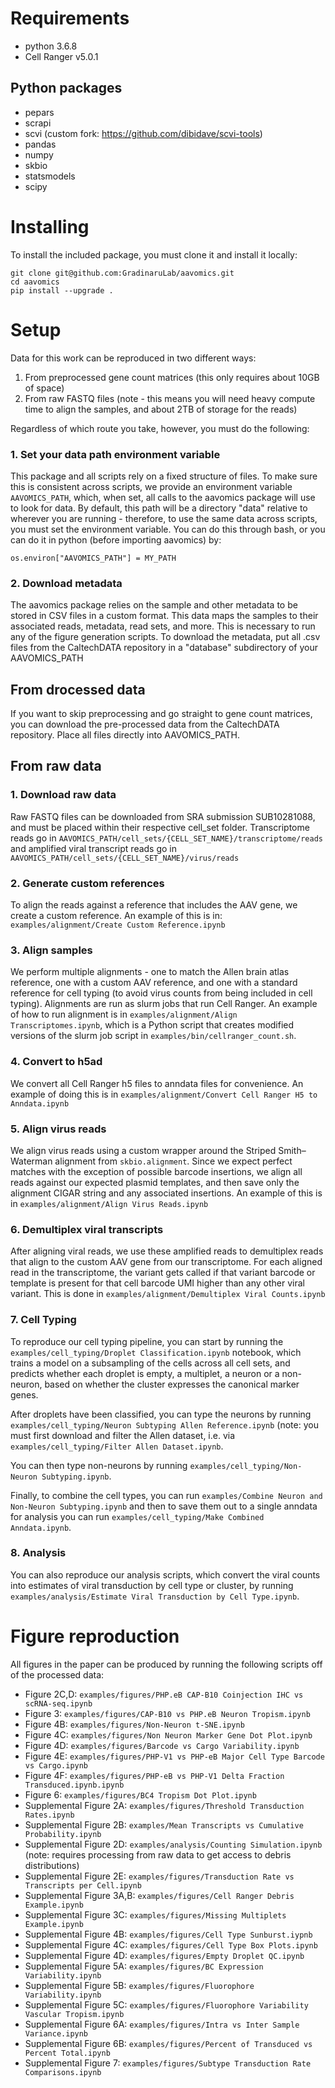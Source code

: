 


# Requirements

- python 3.6.8
- Cell Ranger v5.0.1

## Python packages
- pepars 
- scrapi
- scvi (custom fork: https://github.com/dibidave/scvi-tools)
- pandas
- numpy
- skbio
- statsmodels
- scipy

# Installing

To install the included package, you must clone it and install it locally:
```
git clone git@github.com:GradinaruLab/aavomics.git
cd aavomics
pip install --upgrade .
```

# Setup

Data for this work can be reproduced in two different ways:

1. From preprocessed gene count matrices (this only requires about 10GB of space)
2. From raw FASTQ files (note - this means you will need heavy compute time to align the samples, and about 2TB of storage for the reads)

Regardless of which route you take, however, you must do the following:

### 1. Set your data path environment variable

This package and all scripts rely on a fixed structure of files. To make sure this is consistent across scripts, we provide an environment variable ```AAVOMICS_PATH```, which, when set, all calls to the aavomics package will use to look for data. By default, this path will be a directory "data" relative to wherever you are running - therefore, to use the same data across scripts, you must set the environment variable. You can do this through bash, or you can do it in python (before importing aavomics) by:
```
os.environ["AAVOMICS_PATH"] = MY_PATH
```
### 2. Download metadata

The aavomics package relies on the sample and other metadata to be stored in CSV files in a custom format. This data maps the samples to their associated reads, metadata, read sets, and more. This is necessary to run any of the figure generation scripts. To download the metadata, put all .csv files from the CaltechDATA repository in a "database" subdirectory of your AAVOMICS_PATH

## From drocessed data

If you want to skip preprocessing and go straight to gene count matrices, you can download the pre-processed data from the CaltechDATA repository. Place all files directly into AAVOMICS_PATH.

## From raw data

### 1. Download raw data

Raw FASTQ files can be downloaded from SRA submission SUB10281088, and must be placed within their respective cell_set folder. Transcriptome reads go in ```AAVOMICS_PATH/cell_sets/{CELL_SET_NAME}/transcriptome/reads``` and amplified viral transcript reads go in ```AAVOMICS_PATH/cell_sets/{CELL_SET_NAME}/virus/reads```

### 2. Generate custom references

To align the reads against a reference that includes the AAV gene, we create a custom reference. An example of this is in: ```examples/alignment/Create Custom Reference.ipynb```

### 3. Align samples

We perform multiple alignments - one to match the Allen brain atlas reference, one with a custom AAV reference, and one with a standard reference for cell typing (to avoid virus counts from being included in cell typing). Alignments are run as slurm jobs that run Cell Ranger. An example of how to run alignment is in ```examples/alignment/Align Transcriptomes.ipynb```, which is a Python script that creates modified versions of the slurm job script in ```examples/bin/cellranger_count.sh```.

### 4. Convert to h5ad

We convert all Cell Ranger h5 files to anndata files for convenience. An example of doing this is in ```examples/alignment/Convert Cell Ranger H5 to Anndata.ipynb```

### 5. Align virus reads

We align virus reads using a custom wrapper around the Striped Smith–Waterman alignment from ```skbio.alignment```. Since we expect perfect matches with the exception of possible barcode insertions, we align all reads against our expected plasmid templates, and then save only the alignment CIGAR string and any associated insertions. An example of this is in ```examples/alignment/Align Virus Reads.ipynb```

### 6. Demultiplex viral transcripts

After aligning viral reads, we use these amplified reads to demultiplex reads that align to the custom AAV gene from our transcriptome. For each aligned read in the transcriptome, the variant gets called if that variant barcode or template is present for that cell barcode UMI higher than any other viral variant. This is done in ```examples/alignment/Demultiplex Viral Counts.ipynb```

### 7. Cell Typing

To reproduce our cell typing pipeline, you can start by running the ```examples/cell_typing/Droplet Classification.ipynb``` notebook, which trains a model on a subsampling of the cells across all cell sets, and predicts whether each droplet is empty, a multiplet, a neuron or a non-neuron, based on whether the cluster expresses the canonical marker genes.

After droplets have been classified, you can type the neurons by running ```examples/cell_typing/Neuron Subtyping Allen Reference.ipynb``` (note: you must first download and filter the Allen dataset, i.e. via ```examples/cell_typing/Filter Allen Dataset.ipynb```.

You can then type non-neurons by running ```examples/cell_typing/Non-Neuron Subtyping.ipynb```.

Finally, to combine the cell types, you can run ```examples/Combine Neuron and Non-Neuron Subtyping.ipynb``` and then to save them out to a single anndata for analysis you can run ```examples/cell_typing/Make Combined Anndata.ipynb```.

### 8. Analysis

You can also reproduce our analysis scripts, which convert the viral counts into estimates of viral transduction by cell type or cluster, by running ```examples/analysis/Estimate Viral Transduction by Cell Type.ipynb```.


# Figure reproduction

All figures in the paper can be produced by running the following scripts off of the processed data:

- Figure 2C,D: ```examples/figures/PHP.eB CAP-B10 Coinjection IHC vs scRNA-seq.ipynb```
- Figure 3: ```examples/figures/CAP-B10 vs PHP.eB Neuron Tropism.ipynb```
- Figure 4B: ```examples/figures/Non-Neuron t-SNE.ipynb```
- Figure 4C: ```examples/figures/Non Neuron Marker Gene Dot Plot.ipynb```
- Figure 4D: ```examples/figures/Barcode vs Cargo Variability.ipynb```
- Figure 4E: ```examples/figures/PHP-V1 vs PHP-eB Major Cell Type Barcode vs Cargo.ipynb```
- Figure 4F: ```examples/figures/PHP-eB vs PHP-V1 Delta Fraction Transduced.ipynb.ipynb```
- Figure 6: ```examples/figures/BC4 Tropism Dot Plot.ipynb```
- Supplemental Figure 2A: ```examples/figures/Threshold Transduction Rates.ipynb```
- Supplemental Figure 2B: ```examples/Mean Transcripts vs Cumulative Probability.ipynb```
- Supplemental Figure 2D: ```examples/analysis/Counting Simulation.ipynb``` (note: requires processing from raw data to get access to debris distributions)
- Supplemental Figure 2E: ```examples/figures/Transduction Rate vs Transcripts per Cell.ipynb```
- Supplemental Figure 3A,B: ```examples/figures/Cell Ranger Debris Example.ipynb```
- Supplemental Figure 3C: ```examples/figures/Missing Multiplets Example.ipynb```
- Supplemental Figure 4B: ```examples/figures/Cell Type Sunburst.iypnb```
- Supplemental Figure 4C: ```examples/figures/Cell Type Box Plots.ipynb```
- Supplemental Figure 4D: ```examples/figures/Empty Droplet QC.ipynb```
- Supplemental Figure 5A: ```examples/figures/BC Expression Variability.ipynb```
- Supplemental Figure 5B: ```examples/figures/Fluorophore Variability.ipynb```
- Supplemental Figure 5C: ```examples/figures/Fluorophore Variability Vascular Tropism.ipynb```
- Supplemental Figure 6A: ```examples/figures/Intra vs Inter Sample Variance.ipynb```
- Supplemental Figure 6B: ```examples/figures/Percent of Transduced vs Percent Total.ipynb```
- Supplemental Figure 7: ```examples/figures/Subtype Transduction Rate Comparisons.ipynb```

